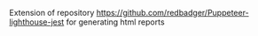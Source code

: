 Extension of repository https://github.com/redbadger/Puppeteer-lighthouse-jest for generating html reports
